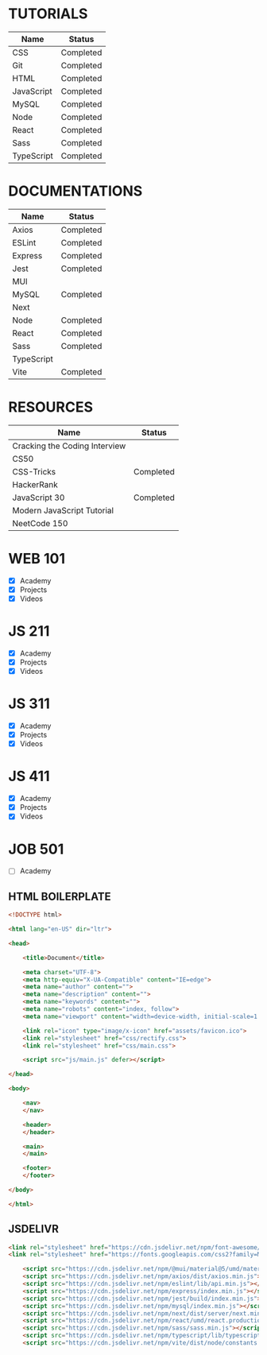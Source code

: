 # TUTORIALS

Name|Status
-|-
CSS|Completed
Git|Completed
HTML|Completed
JavaScript|Completed
MySQL|Completed
Node|Completed
React|Completed
Sass|Completed
TypeScript|Completed

# DOCUMENTATIONS

Name|Status
-|-
Axios|Completed
ESLint|Completed
Express|Completed
Jest|Completed
MUI|
MySQL|Completed
Next|
Node|Completed
React|Completed
Sass|Completed
TypeScript|
Vite|Completed

# RESOURCES

Name|Status
-|-
Cracking the Coding Interview|
CS50|
CSS-Tricks|Completed
HackerRank|
JavaScript 30|Completed
Modern JavaScript Tutorial|
NeetCode 150|

# WEB 101

- [x] Academy
- [x] Projects
- [x] Videos

# JS 211

- [x] Academy
- [x] Projects
- [x] Videos

# JS 311

- [x] Academy
- [x] Projects
- [x] Videos

# JS 411

- [x] Academy
- [x] Projects
- [x] Videos

# JOB 501

- [ ] Academy

## HTML BOILERPLATE

```html
<!DOCTYPE html>

<html lang="en-US" dir="ltr">

<head>

    <title>Document</title>

    <meta charset="UTF-8">
    <meta http-equiv="X-UA-Compatible" content="IE=edge">
    <meta name="author" content="">
    <meta name="description" content="">
    <meta name="keywords" content="">
    <meta name="robots" content="index, follow">
    <meta name="viewport" content="width=device-width, initial-scale=1.0">

    <link rel="icon" type="image/x-icon" href="assets/favicon.ico">
    <link rel="stylesheet" href="css/rectify.css">
    <link rel="stylesheet" href="css/main.css">

    <script src="js/main.js" defer></script>

</head>

<body>

    <nav>
    </nav>

    <header>
    </header>

    <main>
    </main>

    <footer>
    </footer>

</body>

</html>
```

## JSDELIVR

```html
<link rel="stylesheet" href="https://cdn.jsdelivr.net/npm/font-awesome/css/font-awesome.min.css">
<link rel="stylesheet" href="https://fonts.googleapis.com/css2?family=Material+Symbols+Outlined">

    <script src="https://cdn.jsdelivr.net/npm/@mui/material@5/umd/material-ui.production.min.js"></script>
    <script src="https://cdn.jsdelivr.net/npm/axios/dist/axios.min.js"></script>
    <script src="https://cdn.jsdelivr.net/npm/eslint/lib/api.min.js"></script>
    <script src="https://cdn.jsdelivr.net/npm/express/index.min.js"></script>
    <script src="https://cdn.jsdelivr.net/npm/jest/build/index.min.js"></script>
    <script src="https://cdn.jsdelivr.net/npm/mysql/index.min.js"></script>
    <script src="https://cdn.jsdelivr.net/npm/next/dist/server/next.min.js"></script>
    <script src="https://cdn.jsdelivr.net/npm/react/umd/react.production.min.js"></script>
    <script src="https://cdn.jsdelivr.net/npm/sass/sass.min.js"></script>
    <script src="https://cdn.jsdelivr.net/npm/typescript/lib/typescript.min.js"></script>
    <script src="https://cdn.jsdelivr.net/npm/vite/dist/node/constants.min.js"></script>
```